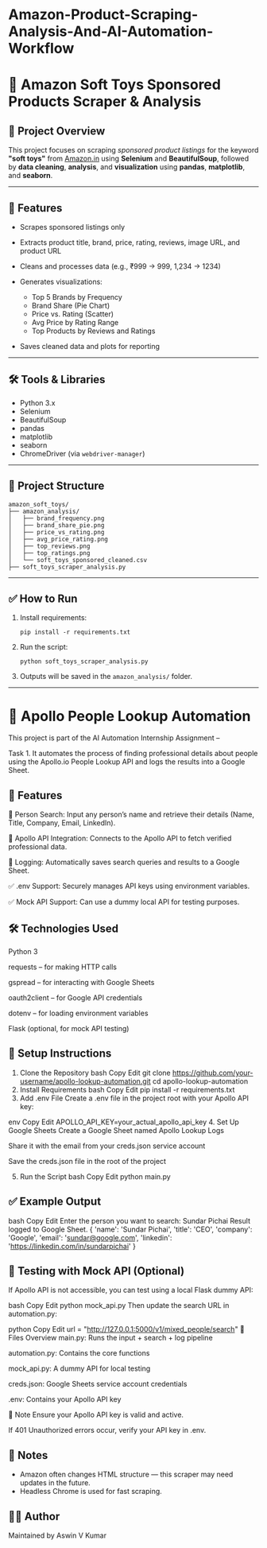 # Amazon-Product-Scraping-Analysis-And-AI-Automation-Workflow

# 🧸 Amazon Soft Toys Sponsored Products Scraper & Analysis

## 📌 Project Overview

This project focuses on scraping *sponsored product listings* for the keyword **"soft toys"** from [Amazon.in](https://www.amazon.in) using **Selenium** and **BeautifulSoup**, followed by **data cleaning**, **analysis**, and **visualization** using **pandas**, **matplotlib**, and **seaborn**.

---

## 🚀 Features

* Scrapes sponsored listings only
* Extracts product title, brand, price, rating, reviews, image URL, and product URL
* Cleans and processes data (e.g., ₹999 → 999, 1,234 → 1234)
* Generates visualizations:

  * Top 5 Brands by Frequency
  * Brand Share (Pie Chart)
  * Price vs. Rating (Scatter)
  * Avg Price by Rating Range
  * Top Products by Reviews and Ratings
* Saves cleaned data and plots for reporting

---

## 🛠️ Tools & Libraries

* Python 3.x
* Selenium
* BeautifulSoup
* pandas
* matplotlib
* seaborn
* ChromeDriver (via `webdriver-manager`)

---

## 📂 Project Structure

```
amazon_soft_toys/
├── amazon_analysis/
│   ├── brand_frequency.png
│   ├── brand_share_pie.png
│   ├── price_vs_rating.png
│   ├── avg_price_rating.png
│   ├── top_reviews.png
│   ├── top_ratings.png
│   └── soft_toys_sponsored_cleaned.csv
├── soft_toys_scraper_analysis.py
```

---

## ✅ How to Run

1. Install requirements:

   ```
   pip install -r requirements.txt
   ```
2. Run the script:

   ```
   python soft_toys_scraper_analysis.py
   ```
3. Outputs will be saved in the `amazon_analysis/` folder.

---






# 🚀 Apollo People Lookup Automation
This project is part of the AI Automation Internship Assignment – 

Task 1. It automates the process of finding professional details about people using the Apollo.io People Lookup API and logs the results into a Google Sheet.

## 📌 Features
🔎 Person Search: Input any person’s name and retrieve their details (Name, Title, Company, Email, LinkedIn).

🧠 Apollo API Integration: Connects to the Apollo API to fetch verified professional data.

📄 Logging: Automatically saves search queries and results to a Google Sheet.

✅ .env Support: Securely manages API keys using environment variables.

✅ Mock API Support: Can use a dummy local API for testing purposes.

## 🛠️ Technologies Used
Python 3

requests – for making HTTP calls

gspread – for interacting with Google Sheets

oauth2client – for Google API credentials

dotenv – for loading environment variables

Flask (optional, for mock API testing)

## 🧪 Setup Instructions
1. Clone the Repository
bash
Copy
Edit
git clone https://github.com/your-username/apollo-lookup-automation.git
cd apollo-lookup-automation
2. Install Requirements
bash
Copy
Edit
pip install -r requirements.txt
3. Add .env File
Create a .env file in the project root with your Apollo API key:

env
Copy
Edit
APOLLO_API_KEY=your_actual_apollo_api_key
4. Set Up Google Sheets
Create a Google Sheet named Apollo Lookup Logs

Share it with the email from your creds.json service account

Save the creds.json file in the root of the project

5. Run the Script
bash
Copy
Edit
python main.py
## ✅ Example Output
bash
Copy
Edit
Enter the person you want to search: Sundar Pichai
Result logged to Google Sheet.
{
  'name': 'Sundar Pichai',
  'title': 'CEO',
  'company': 'Google',
  'email': 'sundar@google.com',
  'linkedin': 'https://linkedin.com/in/sundarpichai'
}
## 🧪 Testing with Mock API (Optional)
If Apollo API is not accessible, you can test using a local Flask dummy API:

bash
Copy
Edit
python mock_api.py
Then update the search URL in automation.py:

python
Copy
Edit
url = "http://127.0.0.1:5000/v1/mixed_people/search"
📁 Files Overview
main.py: Runs the input + search + log pipeline

automation.py: Contains the core functions

mock_api.py: A dummy API for local testing

creds.json: Google Sheets service account credentials

.env: Contains your Apollo API key

📌 Note
Ensure your Apollo API key is valid and active.

If 401 Unauthorized errors occur, verify your API key in .env.

## 📌 Notes

* Amazon often changes HTML structure — this scraper may need updates in the future.
* Headless Chrome is used for fast scraping.


## 🧑‍💻 Author

Maintained by Aswin V Kumar

